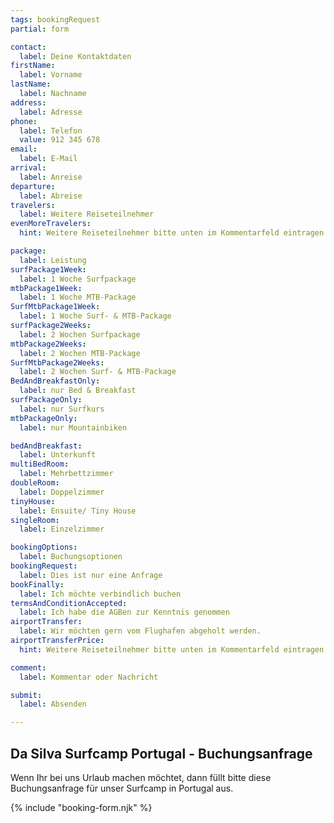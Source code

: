 ```yaml
---
tags: bookingRequest
partial: form

contact:
  label: Deine Kontaktdaten
firstName:
  label: Vorname
lastName:
  label: Nachname
address:
  label: Adresse
phone:
  label: Telefon
  value: 912 345 678
email:
  label: E-Mail
arrival:
  label: Anreise
departure:
  label: Abreise
travelers:
  label: Weitere Reiseteilnehmer 
evenMoreTravelers:
  hint: Weitere Reiseteilnehmer bitte unten im Kommentarfeld eintragen. Bitte auch angeben wieviele Kinder (bis 12 Jahre) und Babys (bis 2 Jahre) dabei sind.

package:
  label: Leistung
surfPackage1Week:
  label: 1 Woche Surfpackage
mtbPackage1Week:
  label: 1 Woche MTB-Package
SurfMtbPackage1Week:
  label: 1 Woche Surf- & MTB-Package
surfPackage2Weeks:
  label: 2 Wochen Surfpackage
mtbPackage2Weeks:
  label: 2 Wochen MTB-Package
SurfMtbPackage2Weeks:
  label: 2 Wochen Surf- & MTB-Package
BedAndBreakfastOnly:
  label: nur Bed & Breakfast
surfPackageOnly:
  label: nur Surfkurs
mtbPackageOnly:
  label: nur Mountainbiken

bedAndBreakfast:
  label: Unterkunft
multiBedRoom:
  label: Mehrbettzimmer
doubleRoom:
  label: Doppelzimmer
tinyHouse:
  label: Ensuite/ Tiny House
singleRoom:
  label: Einzelzimmer

bookingOptions:
  label: Buchungsoptionen
bookingRequest:
  label: Dies ist nur eine Anfrage
bookFinally:
  label: Ich möchte verbindlich buchen
termsAndConditionAccepted:
  label: Ich habe die AGBen zur Kenntnis genommen
airportTransfer:
  label: Wir möchten gern vom Flughafen abgeholt werden.
airportTransferPrice:
  hint: Weitere Reiseteilnehmer bitte unten im Kommentarfeld eintragen. Bitte auch angeben wieviele Kinder (bis 12 Jahre) und Babys (bis 2 Jahre) dabei sind.

comment:
  label: Kommentar oder Nachricht

submit:
  label: Absenden

---
```


## Da Silva Surfcamp Portugal - Buchungsanfrage

Wenn Ihr bei uns Urlaub machen möchtet, dann füllt bitte diese Buchungsanfrage für unser Surfcamp in Portugal aus.

{% include "booking-form.njk" %}
